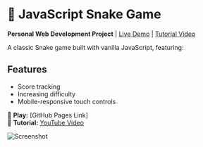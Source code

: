 
# 🐍 JavaScript Snake Game  
**Personal Web Development Project** | [Live Demo](#) | [Tutorial Video](https://www.youtube.com/watch?v=nKHKq4k5-hk&list=PL97U-hoyW-rU7xKQfpv5Dxx_2LLYCUGrd&index=1&pp=iAQB) 

A classic Snake game built with vanilla JavaScript, featuring:  
## Features
- Score tracking
- Increasing difficulty
- Mobile-responsive touch controls

🔗 **Play:** [GitHub Pages Link]  
🎥 **Tutorial:** [YouTube Video](your-link)

![Screenshot](screenshot.png)
